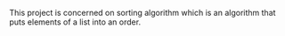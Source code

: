 This project is concerned on sorting algorithm which is an algorithm that puts elements of a list into an order.
